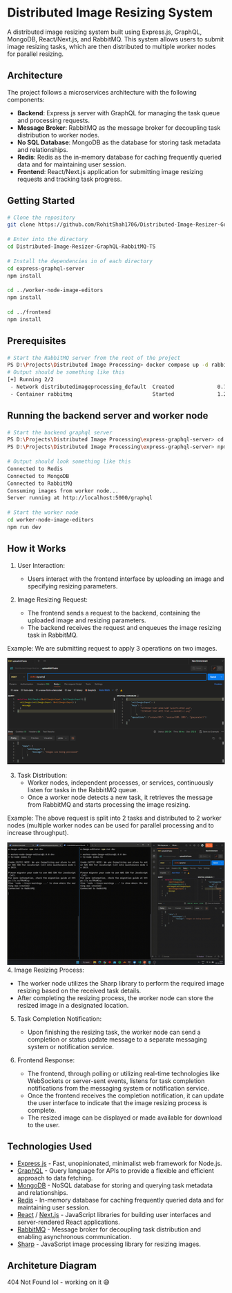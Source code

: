 # Distributed Image Resizing System

A distributed image resizing system built using Express.js, GraphQL, MongoDB, React/Next.js, and RabbitMQ. This system allows users to submit image resizing tasks, which are then distributed to multiple worker nodes for parallel resizing.

## Architecture

The project follows a microservices architecture with the following components:

- **Backend**: Express.js server with GraphQL for managing the task queue and processing requests.
- **Message Broker**: RabbitMQ as the message broker for decoupling task distribution to worker nodes.
- **No SQL Database**: MongoDB as the database for storing task metadata and relationships.
- **Redis**: Redis as the in-memory database for caching frequently queried data and for maintaining user session.
- **Frontend**: React/Next.js application for submitting image resizing requests and tracking task progress.

## Getting Started
```bash
# Clone the repository
git clone https://github.com/RohitShah1706/Distributed-Image-Resizer-GraphQL-RabbitMQ-TS.git

# Enter into the directory
cd Distributed-Image-Resizer-GraphQL-RabbitMQ-TS

# Install the dependencies in of each directory
cd express-graphql-server
npm install

cd ../worker-node-image-editors
npm install

cd ../frontend
npm install
```

## Prerequisites
```bash
# Start the RabbitMQ server from the root of the project
PS D:\Projects\Distributed Image Processing> docker compose up -d rabbitmq
# Output should be something like this
[+] Running 2/2
 - Network distributedimageprocessing_default  Created              0.7s
 - Container rabbitmq                          Started              1.2s
```

## Running the backend server and worker node
```bash
# Start the backend graphql server
PS D:\Projects\Distributed Image Processing\express-graphql-server> cd express-graphql-server
PS D:\Projects\Distributed Image Processing\express-graphql-server> npm run dev

# Output should look something like this
Connected to Redis
Connected to MongoDB
Connected to RabbitMQ
Consuming images from worker node...
Server running at http://localhost:5000/graphql

# Start the worker node
cd worker-node-image-editors
npm run dev
```

## How it Works

1. User Interaction:
   - Users interact with the frontend interface by uploading an image and specifying resizing parameters.  

2. Image Resizing Request:
   - The frontend sends a request to the backend, containing the uploaded image and resizing parameters.
   - The backend receives the request and enqueues the image resizing task in RabbitMQ.

Example: We are submitting request to apply 3 operations on two images.

![Submit Task Request](screenshots/submit-tasks.png)

3. Task Distribution:
   - Worker nodes, independent processes, or services, continuously listen for tasks in the RabbitMQ queue.
   - Once a worker node detects a new task, it retrieves the message from RabbitMQ and starts processing the image resizing.

Example: The above request is split into 2 tasks and distributed to 2 worker nodes (multiple worker nodes can be used for parallel processing and to increase throughput).

![Task Distribution](screenshots/tasks-submit.gif)
4. Image Resizing Process:
   - The worker node utilizes the Sharp library to perform the required image resizing based on the received task details.
   - After completing the resizing process, the worker node can store the resized image in a designated location.

5. Task Completion Notification:
   - Upon finishing the resizing task, the worker node can send a completion or status update message to a separate messaging system or notification service.

6. Frontend Response:
   - The frontend, through polling or utilizing real-time technologies like WebSockets or server-sent events, listens for task completion notifications from the messaging system or notification service.
   - Once the frontend receives the completion notification, it can update the user interface to indicate that the image resizing process is complete.
   - The resized image can be displayed or made available for download to the user.

## Technologies Used

- [Express.js](https://expressjs.com) - Fast, unopinionated, minimalist web framework for Node.js.
- [GraphQL](https://graphql.org) - Query language for APIs to provide a flexible and efficient approach to data fetching.
- [MongoDB](https://mongodb.com/) - NoSQL database for storing and querying task metadata and relationships.
- [Redis](https://redis.io/) - In-memory database for caching frequently queried data and for maintaining user session.
- [React](https://reactjs.org) / [Next.js](https://nextjs.org) - JavaScript libraries for building user interfaces and server-rendered React applications.
- [RabbitMQ](https://www.rabbitmq.com) - Message broker for decoupling task distribution and enabling asynchronous communication.
- [Sharp](https://sharp.pixelplumbing.com/) - JavaScript image processing library for resizing images.


## Architeture Diagram
404 Not Found lol - working on it 😅